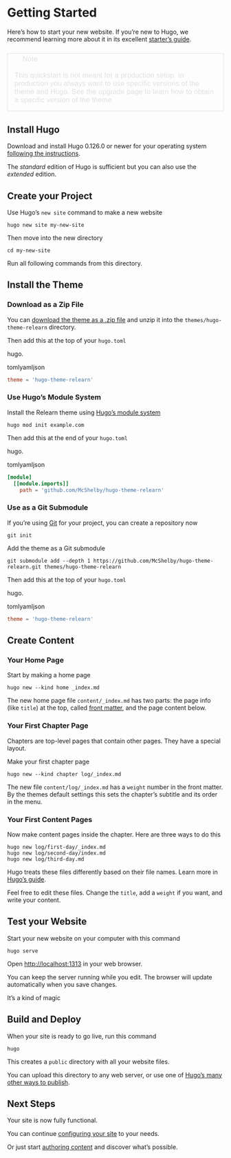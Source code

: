 # Getting Started

Here’s how to start your new website. If you’re new to Hugo, we recommend learning more about it in its excellent [starter’s guide](https://gohugo.io/getting-started/).

<details open="" class=" box cstyle notices note" style="box-sizing: border-box; display: block; background-color: var(--VARIABLE-BOX-color); border-color: var(--VARIABLE-BOX-color); border-style: solid; border-width: 1px; margin: 1.5rem 0px; outline: none; pointer-events: none; --VARIABLE-BOX-color: var(--INTERNAL-BOX-NOTE-color); --VARIABLE-BOX-CAPTION-color: var(--INTERNAL-BOX-CAPTION-color); --VARIABLE-BOX-BG-color: var(--INTERNAL-BOX-BG-color); --VARIABLE-BOX-TEXT-color: var(--INTERNAL-BOX-NOTE-TEXT-color); -webkit-print-color-adjust: exact; color: rgb(224, 224, 224); font-family: &quot;Roboto Flex&quot;, Helvetica, Tahoma, Geneva, Arial, sans-serif; font-size: 16.25px; font-style: normal; font-variant-ligatures: normal; font-variant-caps: normal; font-weight: 300; letter-spacing: 0.2275px; orphans: 2; text-align: start; text-indent: 0px; text-transform: none; widows: 2; word-spacing: 0px; -webkit-text-stroke-width: 0px; white-space: normal; text-decoration-thickness: initial; text-decoration-style: initial; text-decoration-color: initial;"><summary class="box-label" tabindex="-1" style="box-sizing: border-box; display: block; color: var(--VARIABLE-BOX-CAPTION-color); font-weight: 500; margin-left: 0.6rem; margin-right: 0.6rem; padding: 0.2rem 0px;"><i class="fa-fw fas fa-exclamation-circle" style="box-sizing: border-box; -webkit-font-smoothing: antialiased; display: var(--fa-display,inline-block); font-style: normal; font-variant: normal; line-height: 1; text-rendering: auto; font-family: &quot;Font Awesome 6 Free&quot;; text-align: center; width: 1.25em; font-weight: 900;"></i><span>&nbsp;</span>Note</summary><div class="box-content" style="box-sizing: border-box; background-color: var(--VARIABLE-BOX-BG-color); color: var(--VARIABLE-BOX-TEXT-color); padding: 1rem; pointer-events: auto;"><p style="box-sizing: border-box; margin: 0px;">This quickstart is not meant for a production setup. In production you always want to use specific versions of the theme and Hugo. See the<span>&nbsp;</span><a href="https://mcshelby.github.io/hugo-theme-relearn/introduction/upgrade/index.html" class="highlight" style="box-sizing: border-box; background: 0px 0px; text-decoration: none; color: var(--INTERNAL-MAIN-LINK-color); margin-top: 0px; margin-bottom: 0px;">upgrade page</a><span>&nbsp;</span>to learn how to obtain a specific version of the theme.</p></div></details>

## Install Hugo

Download and install Hugo 0.126.0 or newer for your operating system [following the instructions](https://gohugo.io/installation/).

The *standard* edition of Hugo is sufficient but you can also use the *extended* edition.

## Create your Project

Use Hugo’s `new site` command to make a new website

```shell
hugo new site my-new-site
```

Then move into the new directory

```shell
cd my-new-site
```

Run all following commands from this directory.

## Install the Theme

### Download as a Zip File

You can [download the theme as a .zip file](https://github.com/McShelby/hugo-theme-relearn/archive/main.zip) and unzip it into the `themes/hugo-theme-relearn` directory.

Then add this at the top of your `hugo.toml`

hugo.

tomlyamljson

```toml
theme = 'hugo-theme-relearn'
```

### Use Hugo’s Module System

Install the Relearn theme using [Hugo’s module system](https://gohugo.io/hugo-modules/use-modules/#use-a-module-for-a-theme)

```shell
hugo mod init example.com
```

Then add this at the end of your `hugo.toml`

hugo.

tomlyamljson

```toml
[module]
  [[module.imports]]
    path = 'github.com/McShelby/hugo-theme-relearn'
```

### Use as a Git Submodule

If you’re using [Git](https://git-scm.com/) for your project, you can create a repository now

```shell
git init
```

Add the theme as a Git submodule

```shell
git submodule add --depth 1 https://github.com/McShelby/hugo-theme-relearn.git themes/hugo-theme-relearn
```

Then add this at the top of your `hugo.toml`

hugo.

tomlyamljson

```toml
theme = 'hugo-theme-relearn'
```

## Create Content

### Your Home Page

Start by making a home page

```shell
hugo new --kind home _index.md
```

The new home page file `content/_index.md` has two parts: the page info (like `title`) at the top, called [front matter](https://gohugo.io/content-management/front-matter/), and the page content below.

### Your First Chapter Page

Chapters are top-level pages that contain other pages. They have a special layout.

Make your first chapter page

```shell
hugo new --kind chapter log/_index.md
```

The new file `content/log/_index.md` has a `weight` number in the front matter. By the themes default settings this sets the chapter’s subtitle and its order in the menu.

### Your First Content Pages

Now make content pages inside the chapter. Here are three ways to do this

```shell
hugo new log/first-day/_index.md
hugo new log/second-day/index.md
hugo new log/third-day.md
```

Hugo treats these files differently based on their file names. Learn more in [Hugo’s guide](https://gohugo.io/content-management/).

Feel free to edit these files. Change the `title`, add a `weight` if you want, and write your content.

## Test your Website

Start your new website on your computer with this command

```shell
hugo serve
```

Open [http://localhost:1313](http://localhost:1313/) in your web browser.

You can keep the server running while you edit. The browser will update automatically when you save changes.



It’s a kind of magic

## Build and Deploy

When your site is ready to go live, run this command

```shell
hugo
```

This creates a `public` directory with all your website files.

You can upload this directory to any web server, or use one of [Hugo’s many other ways to publish](https://gohugo.io/hosting-and-deployment/).

## Next Steps

Your site is now fully functional.

You can continue [configuring your site](https://mcshelby.github.io/hugo-theme-relearn/configuration/index.html) to your needs.

Or just start [authoring content](https://mcshelby.github.io/hugo-theme-relearn/authoring/index.html) and discover what’s possible.